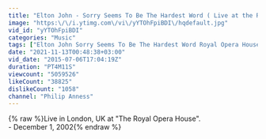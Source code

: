 ```yaml
---
title: "Elton John - Sorry Seems To Be The Hardest Word ( Live at the Royal Opera House - 2002) HD"
image: "https:\/\/i.ytimg.com\/vi\/yYTOhFpiBDI\/hqdefault.jpg"
vid_id: "yYTOhFpiBDI"
categories: "Music"
tags: ["Elton John Sorry Seems To Be The Hardest Word Royal Opera House 2002 London Concert Orchestra HD HQ"]
date: "2021-11-13T00:48:38+03:00"
vid_date: "2015-07-06T17:04:19Z"
duration: "PT4M11S"
viewcount: "5059526"
likeCount: "38825"
dislikeCount: "1058"
channel: "Philip Anness"
---
```

{% raw %}Live in London, UK at &quot;The Royal Opera House&quot;.<br />- December 1, 2002{% endraw %}
